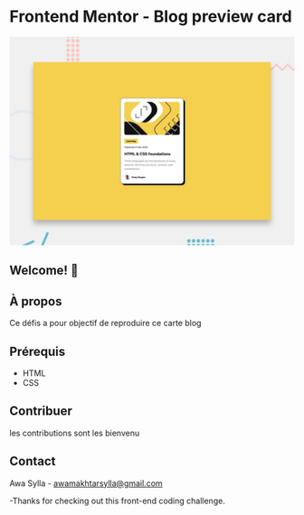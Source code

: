 # Frontend Mentor - Blog preview card

![Design preview for the Blog preview card coding challenge](./preview.jpg)

## Welcome! 👋
## À propos
 Ce défis a pour objectif de reproduire ce carte blog
 ## Prérequis
 - HTML
 - CSS
 ## Contribuer
 les contributions sont les bienvenu
 ## Contact
 Awa Sylla - awamakhtarsylla@gmail.com

-Thanks for checking out this front-end coding challenge.

